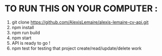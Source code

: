 # TO RUN THIS ON YOUR COMPUTER :
1. git clone https://github.com/AlexisLemaire/alexis-lemaire-cv-api.git
2. npm install
3. npm run build
4. npm start
5. API is ready to go !
6. npm test for testing that project create/read/update/delete work
